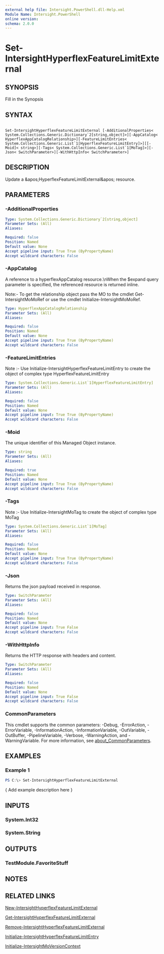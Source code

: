 ```yaml
---
external help file: Intersight.PowerShell.dll-Help.xml
Module Name: Intersight.PowerShell
online version:
schema: 2.0.0
---
```


# Set-IntersightHyperflexFeatureLimitExternal

## SYNOPSIS
Fill in the Synopsis

## SYNTAX

```

Set-IntersightHyperflexFeatureLimitExternal [-AdditionalProperties< System.Collections.Generic.Dictionary`2[string,object]>][-AppCatalog< HyperflexAppCatalogRelationship>][-FeatureLimitEntries< System.Collections.Generic.List`1[HyperflexFeatureLimitEntry]>][[-Moid]< string>][-Tags< System.Collections.Generic.List`1[MoTag]>][-Json< SwitchParameter>][-WithHttpInfo< SwitchParameter>]

```

## DESCRIPTION
Update a &amp;apos;HyperflexFeatureLimitExternal&amp;apos; resource.

## PARAMETERS

### -AdditionalProperties


```yaml
Type: System.Collections.Generic.Dictionary`2[string,object]
Parameter Sets: (All)
Aliases:

Required: false
Position: Named
Default value: None
Accept pipeline input: True True (ByPropertyName)
Accept wildcard characters: False
```

### -AppCatalog
A reference to a hyperflexAppCatalog resource.\nWhen the $expand query parameter is specified, the referenced resource is returned inline.

 Note:- To get the relationship object pass the MO to the cmdlet Get-IntersightMoMoRef 
or use the cmdlet Initialize-IntersightMoMoRef.

```yaml
Type: HyperflexAppCatalogRelationship
Parameter Sets: (All)
Aliases:

Required: false
Position: Named
Default value: None
Accept pipeline input: True True (ByPropertyName)
Accept wildcard characters: False
```

### -FeatureLimitEntries


Note :- Use Initialize-IntersightHyperflexFeatureLimitEntry to create the object of complex type HyperflexFeatureLimitEntry

```yaml
Type: System.Collections.Generic.List`1[HyperflexFeatureLimitEntry]
Parameter Sets: (All)
Aliases:

Required: false
Position: Named
Default value: None
Accept pipeline input: True True (ByPropertyName)
Accept wildcard characters: False
```

### -Moid
The unique identifier of this Managed Object instance.

```yaml
Type: string
Parameter Sets: (All)
Aliases:

Required: true
Position: Named
Default value: None
Accept pipeline input: True True (ByPropertyName)
Accept wildcard characters: False
```

### -Tags


Note :- Use Initialize-IntersightMoTag to create the object of complex type MoTag

```yaml
Type: System.Collections.Generic.List`1[MoTag]
Parameter Sets: (All)
Aliases:

Required: false
Position: Named
Default value: None
Accept pipeline input: True True (ByPropertyName)
Accept wildcard characters: False
```

### -Json
Returns the json payload received in response.

```yaml
Type: SwitchParameter
Parameter Sets: (All)
Aliases:

Required: false
Position: Named
Default value: None
Accept pipeline input: True False
Accept wildcard characters: False
```

### -WithHttpInfo
Returns the HTTP response with headers and content.

```yaml
Type: SwitchParameter
Parameter Sets: (All)
Aliases:

Required: false
Position: Named
Default value: None
Accept pipeline input: True False
Accept wildcard characters: False
```


### CommonParameters
This cmdlet supports the common parameters: -Debug, -ErrorAction, -ErrorVariable, -InformationAction, -InformationVariable, -OutVariable, -OutBuffer, -PipelineVariable, -Verbose, -WarningAction, and -WarningVariable. For more information, see [about_CommonParameters](http://go.microsoft.com/fwlink/?LinkID=113216).

## EXAMPLES

### Example 1
```powershell
PS C:\> Set-IntersightHyperflexFeatureLimitExternal
```

{ Add example description here }

## INPUTS

### System.Int32

### System.String

## OUTPUTS

### TestModule.FavoriteStuff

## NOTES

## RELATED LINKS

[New-IntersightHyperflexFeatureLimitExternal](./New-IntersightHyperflexFeatureLimitExternal.md)

[Get-IntersightHyperflexFeatureLimitExternal](./Get-IntersightHyperflexFeatureLimitExternal.md)

[Remove-IntersightHyperflexFeatureLimitExternal](./Remove-IntersightHyperflexFeatureLimitExternal.md)

[Initialize-IntersightHyperflexFeatureLimitEntry](./Initialize-IntersightHyperflexFeatureLimitEntry.md)

[Initialize-IntersightMoVersionContext](./Initialize-IntersightMoVersionContext.md)

